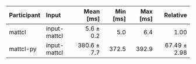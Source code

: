 | Participant | Input | Mean [ms] | Min [ms] | Max [ms] | Relative |
|:---|:---|---:|---:|---:|---:|
| mattcl | input-mattcl | 5.6 ± 0.2 | 5.0 | 6.4 | 1.00 |
| mattcl-py | input-mattcl | 380.6 ± 7.7 | 372.5 | 392.9 | 67.49 ± 2.98 |

